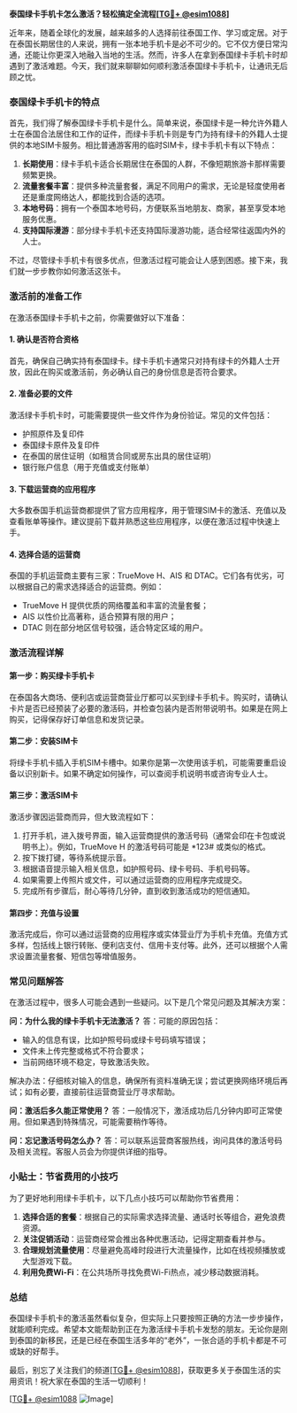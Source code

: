 **泰国绿卡手机卡怎么激活？轻松搞定全流程[[TG💪+ @esim1088](https://t.me/s/esim1088)]**

近年来，随着全球化的发展，越来越多的人选择前往泰国工作、学习或定居。对于在泰国长期居住的人来说，拥有一张本地手机卡是必不可少的。它不仅方便日常沟通，还能让你更深入地融入当地的生活。然而，许多人在拿到泰国绿卡手机卡时却遇到了激活难题。今天，我们就来聊聊如何顺利激活泰国绿卡手机卡，让通讯无后顾之忧。

### 泰国绿卡手机卡的特点

首先，我们得了解泰国绿卡手机卡是什么。简单来说，泰国绿卡是一种允许外籍人士在泰国合法居住和工作的证件，而绿卡手机卡则是专门为持有绿卡的外籍人士提供的本地SIM卡服务。相比普通游客用的临时SIM卡，绿卡手机卡有以下特点：

1. **长期使用**：绿卡手机卡适合长期居住在泰国的人群，不像短期旅游卡那样需要频繁更换。
2. **流量套餐丰富**：提供多种流量套餐，满足不同用户的需求，无论是轻度使用者还是重度网络达人，都能找到合适的选项。
3. **本地号码**：拥有一个泰国本地号码，方便联系当地朋友、商家，甚至享受本地服务优惠。
4. **支持国际漫游**：部分绿卡手机卡还支持国际漫游功能，适合经常往返国内外的人士。

不过，尽管绿卡手机卡有很多优点，但激活过程可能会让人感到困惑。接下来，我们就一步步教你如何激活这张卡。

### 激活前的准备工作

在激活泰国绿卡手机卡之前，你需要做好以下准备：

#### 1. 确认是否符合资格
首先，确保自己确实持有泰国绿卡。绿卡手机卡通常只对持有绿卡的外籍人士开放，因此在购买或激活前，务必确认自己的身份信息是否符合要求。

#### 2. 准备必要的文件
激活绿卡手机卡时，可能需要提供一些文件作为身份验证。常见的文件包括：
- 护照原件及复印件
- 泰国绿卡原件及复印件
- 在泰国的居住证明（如租赁合同或房东出具的居住证明）
- 银行账户信息（用于充值或支付账单）

#### 3. 下载运营商的应用程序
大多数泰国手机运营商都提供了官方应用程序，用于管理SIM卡的激活、充值以及查看账单等操作。建议提前下载并熟悉这些应用程序，以便在激活过程中快速上手。

#### 4. 选择合适的运营商
泰国的手机运营商主要有三家：TrueMove H、AIS 和 DTAC。它们各有优劣，可以根据自己的需求选择适合的运营商。例如：
- TrueMove H 提供优质的网络覆盖和丰富的流量套餐；
- AIS 以性价比高著称，适合预算有限的用户；
- DTAC 则在部分地区信号较强，适合特定区域的用户。

### 激活流程详解

#### 第一步：购买绿卡手机卡
在泰国各大商场、便利店或运营商营业厅都可以买到绿卡手机卡。购买时，请确认卡片是否已经预装了必要的激活码，并检查包装内是否附带说明书。如果是在网上购买，记得保存好订单信息和发货记录。

#### 第二步：安装SIM卡
将绿卡手机卡插入手机SIM卡槽中。如果你是第一次使用该手机，可能需要重启设备以识别新卡。如果不确定如何操作，可以查阅手机说明书或咨询专业人士。

#### 第三步：激活SIM卡
激活步骤因运营商而异，但大致流程如下：

1. 打开手机，进入拨号界面，输入运营商提供的激活号码（通常会印在卡包或说明书上）。例如，TrueMove H 的激活号码可能是 *123# 或类似的格式。
2. 按下拨打键，等待系统提示音。
3. 根据语音提示输入相关信息，如护照号码、绿卡号码、手机号码等。
4. 如果需要上传照片或文件，可以通过运营商的应用程序完成提交。
5. 完成所有步骤后，耐心等待几分钟，直到收到激活成功的短信通知。

#### 第四步：充值与设置
激活完成后，你可以通过运营商的应用程序或实体营业厅为手机卡充值。充值方式多样，包括线上银行转账、便利店支付、信用卡支付等。此外，还可以根据个人需求设置流量套餐、短信包等增值服务。

### 常见问题解答

在激活过程中，很多人可能会遇到一些疑问。以下是几个常见问题及其解决方案：

**问：为什么我的绿卡手机卡无法激活？**
答：可能的原因包括：
- 输入的信息有误，比如护照号码或绿卡号码填写错误；
- 文件未上传完整或格式不符合要求；
- 当前网络环境不稳定，导致激活失败。

解决办法：仔细核对输入的信息，确保所有资料准确无误；尝试更换网络环境后再试；如有必要，直接前往运营商营业厅寻求帮助。

**问：激活后多久能正常使用？**
答：一般情况下，激活成功后几分钟内即可正常使用。但如果遇到特殊情况，可能需要稍作等待。

**问：忘记激活号码怎么办？**
答：可以联系运营商客服热线，询问具体的激活号码及相关流程。客服人员会为你提供详细的指导。

### 小贴士：节省费用的小技巧

为了更好地利用绿卡手机卡，以下几点小技巧可以帮助你节省费用：

1. **选择合适的套餐**：根据自己的实际需求选择流量、通话时长等组合，避免浪费资源。
2. **关注促销活动**：运营商经常会推出各种优惠活动，记得定期查看并参与。
3. **合理规划流量使用**：尽量避免高峰时段进行大流量操作，比如在线视频播放或大型游戏下载。
4. **利用免费Wi-Fi**：在公共场所寻找免费Wi-Fi热点，减少移动数据消耗。

### 总结

泰国绿卡手机卡的激活虽然看似复杂，但实际上只要按照正确的方法一步步操作，就能顺利完成。希望本文能帮助到正在为激活绿卡手机卡发愁的朋友。无论你是刚到泰国的新移民，还是已经在泰国生活多年的“老外”，一张合适的手机卡都是不可或缺的好帮手。

最后，别忘了关注我们的频道[[TG💪+ @esim1088](https://t.me/s/esim1088)]，获取更多关于泰国生活的实用资讯！祝大家在泰国的生活一切顺利！

[[TG💪+ @esim1088](https://t.me/s/esim1088) ![Image](https://i.postimg.cc/4NQfJmqS/Snipaste-2025-05-13-00-14-12.png)]